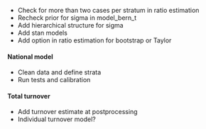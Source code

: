 - Check for more than two cases per stratum in ratio estimation
- Recheck prior for sigma in model_bern_t
- Add hierarchical structure for sigma
- Add stan models
- Add option in ratio estimation for bootstrap or Taylor

#### National model

- Clean data and define strata
- Run tests and calibration

#### Total turnover

- Add turnover estimate at postprocessing
- Individual turnover model?
